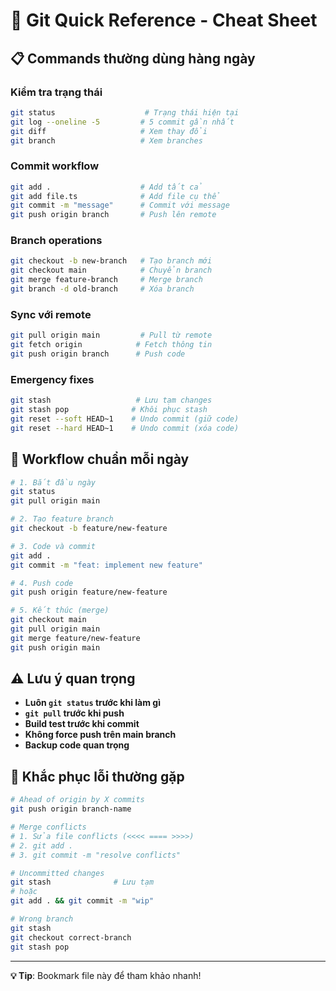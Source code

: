 # 🚀 Git Quick Reference - Cheat Sheet

## 📋 **Commands thường dùng hàng ngày**

### Kiểm tra trạng thái
```bash
git status                    # Trạng thái hiện tại
git log --oneline -5         # 5 commit gần nhất
git diff                     # Xem thay đổi
git branch                   # Xem branches
```

### Commit workflow
```bash
git add .                    # Add tất cả
git add file.ts              # Add file cụ thể
git commit -m "message"      # Commit với message
git push origin branch       # Push lên remote
```

### Branch operations
```bash
git checkout -b new-branch   # Tạo branch mới
git checkout main            # Chuyển branch
git merge feature-branch     # Merge branch
git branch -d old-branch     # Xóa branch
```

### Sync với remote
```bash
git pull origin main         # Pull từ remote
git fetch origin            # Fetch thông tin
git push origin branch      # Push code
```

### Emergency fixes
```bash
git stash                   # Lưu tạm changes
git stash pop              # Khôi phục stash
git reset --soft HEAD~1    # Undo commit (giữ code)
git reset --hard HEAD~1    # Undo commit (xóa code)
```

## 🎯 **Workflow chuẩn mỗi ngày**

```bash
# 1. Bắt đầu ngày
git status
git pull origin main

# 2. Tạo feature branch
git checkout -b feature/new-feature

# 3. Code và commit
git add .
git commit -m "feat: implement new feature"

# 4. Push code
git push origin feature/new-feature

# 5. Kết thúc (merge)
git checkout main
git pull origin main
git merge feature/new-feature
git push origin main
```

## ⚠️ **Lưu ý quan trọng**

- **Luôn `git status` trước khi làm gì**
- **`git pull` trước khi push**
- **Build test trước khi commit**
- **Không force push trên main branch**
- **Backup code quan trọng**

## 🔧 **Khắc phục lỗi thường gặp**

```bash
# Ahead of origin by X commits
git push origin branch-name

# Merge conflicts
# 1. Sửa file conflicts (<<<< ==== >>>>)
# 2. git add .
# 3. git commit -m "resolve conflicts"

# Uncommitted changes
git stash              # Lưu tạm
# hoặc
git add . && git commit -m "wip"

# Wrong branch
git stash
git checkout correct-branch
git stash pop
```

---
**💡 Tip**: Bookmark file này để tham khảo nhanh!
